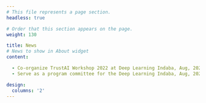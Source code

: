 ```yaml
---
# This file represents a page section.
headless: true

# Order that this section appears on the page.
weight: 130

title: News
# News to show in About widget
content:

  - Co-organize TrustAI Workshop 2022 at Deep Learning Indaba, Aug, 2022
  - Serve as a program committee for the Deep Learning Indaba, Aug, 2022

design:
  columns: '2'
---
```

